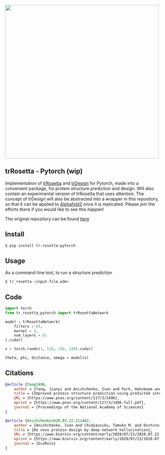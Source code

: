 <img src="./trdesign.png" width="500px"></img>

## trRosetta - Pytorch (wip)

Implementation of <a href="https://www.pnas.org/content/117/3/1496">trRosetta</a> and <a href="https://www.biorxiv.org/content/10.1101/2020.07.22.211482v1">trDesign</a> for Pytorch, made into a convenient package, for protein structure prediction and design. Will also contain an experimental version of trRosetta that uses attention. The concept of trDesign will also be abstracted into a wrapper in this repository, so that it can be applied to <a href="https://github.com/lucidrains/alphafold2">Alphafold2</a> once it is replicated. Please join the efforts there if you would like to see this happen!

The original repository can be found <a href="https://github.com/gjoni/trRosetta">here</a>

## Install

```bash
$ pip install tr-rosetta-pytorch
```

## Usage

As a command-line tool, to run a structure prediction

```bash
$ tr_rosetta <input-file.a3m>
```

## Code

```python
import torch
from tr_rosetta_pytorch import trRosettaNetwork

model = trRosettaNetwork(
    filters = 64,
    kernel = 3,
    num_layers = 61
).cuda()

x = torch.randn(1, 526, 140, 140).cuda()

theta, phi, distance, omega = model(x)
```

## Citations

```bibtex
@article {Yang1496,
    author = {Yang, Jianyi and Anishchenko, Ivan and Park, Hahnbeom and Peng, Zhenling and Ovchinnikov, Sergey and Baker, David},
    title = {Improved protein structure prediction using predicted interresidue orientations},
    URL = {https://www.pnas.org/content/117/3/1496},
    eprint = {https://www.pnas.org/content/117/3/1496.full.pdf},
    journal = {Proceedings of the National Academy of Sciences}
}
```

```bibtex
@article {Anishchenko2020.07.22.211482,
    author = {Anishchenko, Ivan and Chidyausiku, Tamuka M. and Ovchinnikov, Sergey and Pellock, Samuel J. and Baker, David},
    title = {De novo protein design by deep network hallucination},
    URL = {https://www.biorxiv.org/content/early/2020/07/23/2020.07.22.211482},
    eprint = {https://www.biorxiv.org/content/early/2020/07/23/2020.07.22.211482.full.pdf},
    journal = {bioRxiv}
}
```
